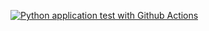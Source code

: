 [![Python application test with Github Actions](https://github.com/vanvietngo/Project-Scaffolding/actions/workflows/blank.yml/badge.svg)](https://github.com/vanvietngo/Project-Scaffolding/actions/workflows/blank.yml)
